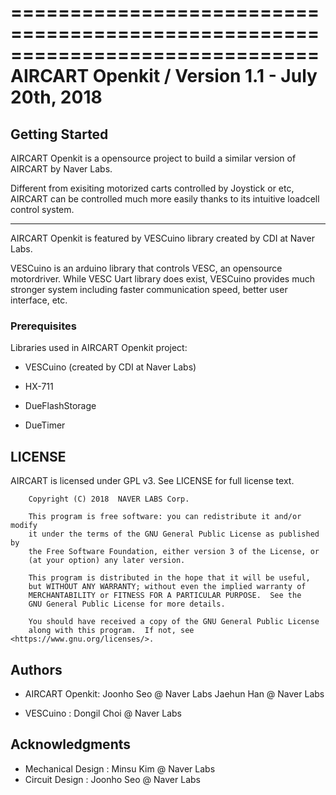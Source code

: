 ==============================================================================
              AIRCART Openkit / Version 1.1 - July 20th, 2018
==============================================================================

## Getting Started

AIRCART Openkit is a opensource project to build a similar version of AIRCART by Naver Labs.

Different from exisiting motorized carts controlled by Joystick or etc, 
AIRCART can be controlled much more easily thanks to its intuitive loadcell control system. 

--------

AIRCART Openkit is featured by VESCuino library created by CDI at Naver Labs. 

VESCuino is an arduino library that controls VESC, an opensource motordriver. 
While VESC Uart library does exist, 
VESCuino provides much stronger system including faster communication speed, better user interface, etc. 


### Prerequisites

Libraries used in AIRCART Openkit project:

- VESCuino (created by CDI at Naver Labs)

- HX-711 
- DueFlashStorage
- DueTimer

## LICENSE

AIRCART is licensed under GPL v3. See LICENSE for full license text.

```
    Copyright (C) 2018  NAVER LABS Corp.

    This program is free software: you can redistribute it and/or modify
    it under the terms of the GNU General Public License as published by
    the Free Software Foundation, either version 3 of the License, or
    (at your option) any later version.

    This program is distributed in the hope that it will be useful,
    but WITHOUT ANY WARRANTY; without even the implied warranty of
    MERCHANTABILITY or FITNESS FOR A PARTICULAR PURPOSE.  See the
    GNU General Public License for more details.

    You should have received a copy of the GNU General Public License
    along with this program.  If not, see <https://www.gnu.org/licenses/>.
```

## Authors

- AIRCART Openkit:  Joonho Seo @ Naver Labs
		Jaehun Han @ Naver Labs 
 
- VESCuino : Dongil Choi @ Naver Labs 

## Acknowledgments

- Mechanical Design : Minsu Kim @ Naver Labs
- Circuit Design : Joonho Seo @ Naver Labs
